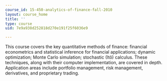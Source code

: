 ```yaml
---
course_id: 15-450-analytics-of-finance-fall-2010
layout: course_home
title: ''
type: course
uid: 7e9a938d252818d270e191f25f6036e9

---
```

This course covers the key quantitative methods of finance: financial econometrics and statistical inference for financial applications; dynamic optimization; Monte Carlo simulation; stochastic (Itô) calculus. These techniques, along with their computer implementation, are covered in depth. Application areas include portfolio management, risk management, derivatives, and proprietary trading.
